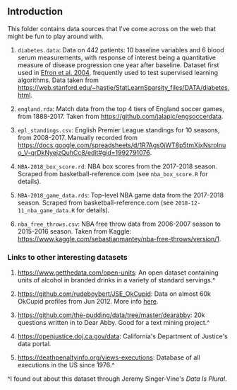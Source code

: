 ## Introduction

This folder contains data sources that I've come across on the web that might be fun to play around with.    

1. `diabetes.data`: Data on 442 patients: 10 baseline variables and 6 blood serum measurements, with response of interest being a quantitative measure of disease progression one year after baseline. Dataset first used in [Efron et al. 2004](https://projecteuclid.org/euclid.aos/1083178935), frequently used to test supervised learning algorithms. Data taken from https://web.stanford.edu/~hastie/StatLearnSparsity_files/DATA/diabetes.html.

1. `england.rda`: Match data from the top 4 tiers of England soccer games, from 1888-2017. Taken from https://github.com/jalapic/engsoccerdata.  

1. `epl_standings.csv`: English Premier League standings for 10 seasons, from 2008-2017. Manually recorded from https://docs.google.com/spreadsheets/d/1R7Ags0jWT8p5tmXjxNsroInuo_V-qrDkNyejzQuhCc8/edit#gid=1992791076.  

1. `NBA-2018_box_score.rd`: NBA box scores from the 2017-2018 season. Scraped from basketball-reference.com (see `nba_box_score.R` for details).

1. `NBA-2018_game_data.rds`: Top-level NBA game data from the 2017-2018 season. Scraped from basketball-reference.com (see `2018-12-11_nba_game_data.R` for details).

1. `nba_free_throws.csv`: NBA free throw data from 2006-2007 season to 2015-2016 season. Taken from Kaggle: https://www.kaggle.com/sebastianmantey/nba-free-throws/version/1.  

### Links to other interesting datasets

1. https://www.getthedata.com/open-units: An open dataset containing units of alcohol in branded drinks in a variety of standard servings.^

1. https://github.com/rudeboybert/JSE_OkCupid: Data on almost 60k OkCupid profiles from Jun 2012. More info [here](https://amstat.tandfonline.com/doi/abs/10.1080/10691898.2015.11889737#.W-XHGnpKhhE).

1. https://github.com/the-pudding/data/tree/master/dearabby: 20k questions written in to Dear Abby. Good for a text mining project.^

1. https://openjustice.doj.ca.gov/data: California's Department of Justice's data portal.

1. https://deathpenaltyinfo.org/views-executions: Database of all executions in the US since 1976.^

^I found out about this dataset through Jeremy Singer-Vine's *Data Is Plural*.

